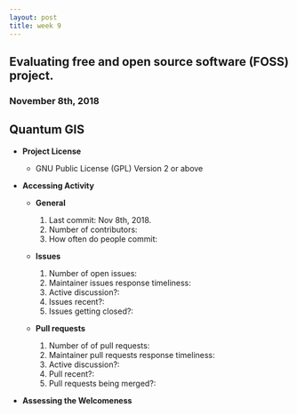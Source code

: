 ```yaml
---
layout: post
title: week 9
---
```



## Evaluating free and open source software (FOSS) project.
### November 8th, 2018

## Quantum GIS
* **Project License**
  * GNU Public License (GPL) Version 2 or above

* **Accessing Activity**
  * **General**
    1. Last commit: Nov 8th, 2018.
    2. Number of contributors: 
    3. How often do people commit:

  * **Issues**
    1. Number of open issues:
    2. Maintainer issues response timeliness: 
    3. Active discussion?:
    4. Issues recent?:
    5. Issues getting closed?:

  * **Pull requests**
    1. Number of of pull requests:
    2. Maintainer pull requests response timeliness:
    3. Active discussion?:
    4. Pull recent?:
    5. Pull requests being merged?:

* **Assessing the Welcomeness**
> 

